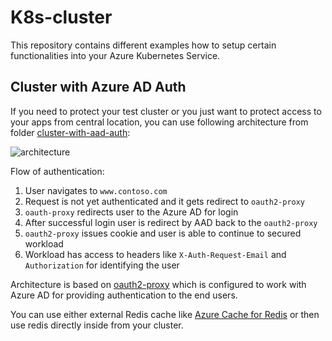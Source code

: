 # K8s-cluster

This repository contains different examples how to setup certain
functionalities into your Azure Kubernetes Service.

## Cluster with Azure AD Auth

If you need to protect your test cluster or you just want
to protect access to your apps from central location, you
can use following architecture from folder [cluster-with-aad-auth](cluster-with-aad-auth):

![architecture](https://user-images.githubusercontent.com/2357647/93929678-dc022700-fd24-11ea-807b-78e631197281.png)

Flow of authentication:

1. User navigates to `www.contoso.com`
2. Request is not yet authenticated and it gets redirect to `oauth2-proxy`
3. `oauth-proxy` redirects user to the Azure AD for login
4. After successful login user is redirect by AAD back to the `oauth2-proxy`
5. `oauth2-proxy` issues cookie and user is able to continue to secured workload
6. Workload has access to headers like `X-Auth-Request-Email` and `Authorization` for identifying the user

Architecture is based on [oauth2-proxy](https://github.com/oauth2-proxy/oauth2-proxy)
which is configured to work with Azure AD for providing authentication to the end users.

You can use either external Redis cache like [Azure Cache for Redis](https://docs.microsoft.com/en-us/azure/azure-cache-for-redis/cache-overview) or then use
redis directly inside from your cluster.
